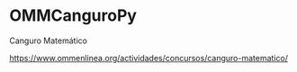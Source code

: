 # OMMCanguroPy
Canguro Matemático

https://www.ommenlinea.org/actividades/concursos/canguro-matematico/
